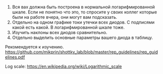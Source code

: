 1. Вся вах должна быть построена в нормальной логарифмированной шкале. Если не понятно что это, то спросите у своих коллег которые были на работе вчера, они могут вам подсказать.
2. Отдельно на одном графике токи утечки всех диодов. С подписями какой есть какой. В логарифмированной шкале тоже.
3. Изучить наклоны всех диодов сравнительно.
4. Отдельно выделить основные параметры вашего диода в таблицу.


Рекомендуется к изучению. https://github.com/mikprin/shottky_lab/blob/master/rep_guidelines/rep_guidelines.pdf

Log scale: https://en.wikipedia.org/wiki/Logarithmic_scale
